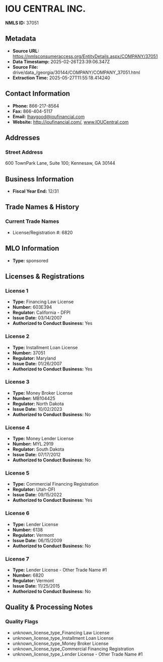 # IOU CENTRAL INC.

**NMLS ID:** 37051

## Metadata
- **Source URL:** https://nmlsconsumeraccess.org/EntityDetails.aspx/COMPANY/37051
- **Data Timestamp:** 2025-02-26T23:39:06.347Z
- **Source File:** drive/data_/georgia/30144/COMPANY/COMPANY_37051.html
- **Extraction Time:** 2025-05-27T11:55:18.414240

## Contact Information
- **Phone:** 866-217-8564
- **Fax:** 866-404-5117
- **Email:** lhaygood@ioufinancial.com
- **Website:** http://ioufinancial.com/, www.IOUCentral.com

## Addresses
### Street Address
600 TownPark Lane, Suite 100; Kennesaw, GA 30144

## Business Information
- **Fiscal Year End:** 12/31

## Trade Names & History
### Current Trade Names
- License/Registration #: 6820

## MLO Information
- **Type:** sponsored

## Licenses & Registrations

### License 1
- **Type:** Financing Law License
- **Number:** 603E394
- **Regulator:** California - DFPI
- **Issue Date:** 03/14/2007
- **Authorized to Conduct Business:** Yes

### License 2
- **Type:** Installment Loan License
- **Number:** 37051
- **Regulator:** Maryland
- **Issue Date:** 01/26/2007
- **Authorized to Conduct Business:** Yes

### License 3
- **Type:** Money Broker License
- **Number:** MB104425
- **Regulator:** North Dakota
- **Issue Date:** 10/02/2023
- **Authorized to Conduct Business:** No

### License 4
- **Type:** Money Lender License
- **Number:** MYL.2919
- **Regulator:** South Dakota
- **Issue Date:** 07/17/2012
- **Authorized to Conduct Business:** No

### License 5
- **Type:** Commercial Financing Registration
- **Regulator:** Utah-DFI
- **Issue Date:** 09/15/2022
- **Authorized to Conduct Business:** Yes

### License 6
- **Type:** Lender License
- **Number:** 6138
- **Regulator:** Vermont
- **Issue Date:** 06/15/2009
- **Authorized to Conduct Business:** No

### License 7
- **Type:** Lender License - Other Trade Name #1
- **Number:** 6820
- **Regulator:** Vermont
- **Issue Date:** 11/25/2015
- **Authorized to Conduct Business:** No

## Quality & Processing Notes
### Quality Flags
- unknown_license_type_Financing Law License
- unknown_license_type_Installment Loan License
- unknown_license_type_Money Broker License
- unknown_license_type_Commercial Financing Registration
- unknown_license_type_Lender License - Other Trade Name #1
